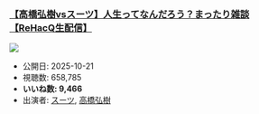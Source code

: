 ### [【高橋弘樹vsスーツ】人生ってなんだろう？まったり雑談【ReHacQ生配信】](https://www.youtube.com/watch?v=C4Mo2hRnUac)
[![](https://img.youtube.com/vi/C4Mo2hRnUac/sddefault.jpg)](https://www.youtube.com/watch?v=C4Mo2hRnUac)
-   公開日: 2025-10-21
-   視聴数: 658,785
-   **いいね数: 9,466**
-   出演者: [スーツ](/rehacq_fan/people/スーツ "wikilink"), [高橋弘樹](/rehacq_fan/people/高橋弘樹 "wikilink")
